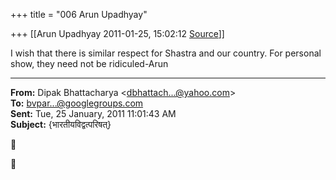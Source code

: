 +++
title = "006 Arun Upadhyay"

+++
[[Arun Upadhyay	2011-01-25, 15:02:12 [Source](https://groups.google.com/g/bvparishat/c/4Wfdsp6OlXI)]]



I wish that there is similar respect for Shastra and our country. For personal show, they need not be ridiculed-Arun  

  

------------------------------------------------------------------------

**From:** Dipak Bhattacharya \<[dbhattach...@yahoo.com]()\>  
**To:** [bvpar...@googlegroups.com]()  
**Sent:** Tue, 25 January, 2011 11:01:43 AM  
**Subject:** {भारतीयविद्वत्परिषत्}  





